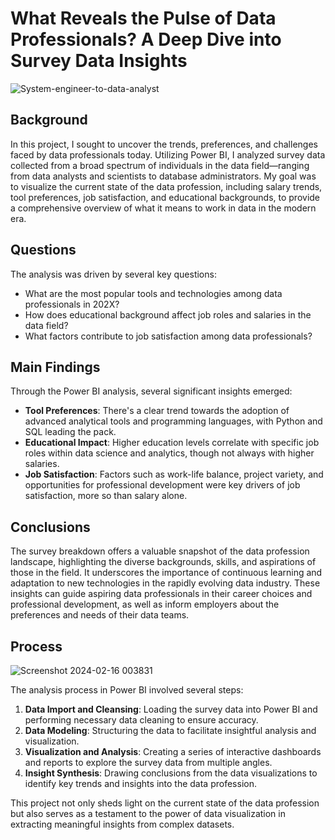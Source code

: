 # What Reveals the Pulse of Data Professionals? A Deep Dive into Survey Data Insights

![System-engineer-to-data-analyst](https://github.com/VictoriaEchols/DataProfessionalPowerBIProject/assets/157342613/005744f5-699f-40e8-ba65-88105d2a07ff)


## Background

In this project, I sought to uncover the trends, preferences, and challenges faced by data professionals today. Utilizing Power BI, I analyzed survey data collected from a broad spectrum of individuals in the data field—ranging from data analysts and scientists to database administrators. My goal was to visualize the current state of the data profession, including salary trends, tool preferences, job satisfaction, and educational backgrounds, to provide a comprehensive overview of what it means to work in data in the modern era.

## Questions

The analysis was driven by several key questions:
- What are the most popular tools and technologies among data professionals in 202X?
- How does educational background affect job roles and salaries in the data field?
- What factors contribute to job satisfaction among data professionals?

## Main Findings

Through the Power BI analysis, several significant insights emerged:
- **Tool Preferences**: There's a clear trend towards the adoption of advanced analytical tools and programming languages, with Python and SQL leading the pack.
- **Educational Impact**: Higher education levels correlate with specific job roles within data science and analytics, though not always with higher salaries.
- **Job Satisfaction**: Factors such as work-life balance, project variety, and opportunities for professional development were key drivers of job satisfaction, more so than salary alone.

## Conclusions

The survey breakdown offers a valuable snapshot of the data profession landscape, highlighting the diverse backgrounds, skills, and aspirations of those in the field. It underscores the importance of continuous learning and adaptation to new technologies in the rapidly evolving data industry. These insights can guide aspiring data professionals in their career choices and professional development, as well as inform employers about the preferences and needs of their data teams.

## Process
![Screenshot 2024-02-16 003831](https://github.com/VictoriaEchols/DataProfessionalPowerBIProject/assets/157342613/82c1b8d8-41cd-408f-bc6a-9adcdb9283e6)


The analysis process in Power BI involved several steps:
1. **Data Import and Cleansing**: Loading the survey data into Power BI and performing necessary data cleaning to ensure accuracy.
2. **Data Modeling**: Structuring the data to facilitate insightful analysis and visualization.
3. **Visualization and Analysis**: Creating a series of interactive dashboards and reports to explore the survey data from multiple angles.
4. **Insight Synthesis**: Drawing conclusions from the data visualizations to identify key trends and insights into the data profession.

This project not only sheds light on the current state of the data profession but also serves as a testament to the power of data visualization in extracting meaningful insights from complex datasets.
